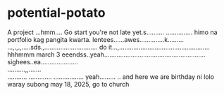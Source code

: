# potential-potato
A project
...hmm....
Go start you're not late yet.s..........
...............
himo na portfolio kag pangita kwarta. lentees......awes..............k.........
...,.,.,.....sds.,..............................
do it...,...................................................
 hhhmmm march 3 eeendss..yeah.........................................................
 sighees..ea.....................
 <br>..........,,.......
 <br>...........
.............
.................
 yeah......... 
..
 and here we are birthday ni lolo waray subong may 18, 2025, go to church
<!-- I will start today freelancing and VA help meqq....

help me help me helpppp.....

mashed potato
heyy

hello. s.
